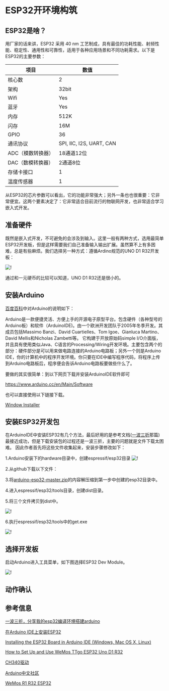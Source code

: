 # ESP32开环境构筑
## ESP32是啥？

用厂家的话来讲，ESP32 采用 40 nm 工艺制成，具有最佳的功耗性能、射频性能、稳定性、通用性和可靠性，适用于各种应用场景和不同功耗需求。以下是ESP32的主要参数：

| 项目              | 数值                     |
|-------------------|--------------------------|
| 核心数            | 2                        |
| 架构              | 32bit                    |
| Wifi              | Yes                      |
| 蓝牙              | Yes                      |
| 内存              | 512K                     |
| 闪存              | 16M                      |
| GPIO              | 36                       |
| 通讯协议          | SPI, IIC, I2S, UART, CAN |
| ADC（模数转换器） | 18通道12位               |
| DAC（数模转换器） | 2通道8位                 |
| 存储卡接口        | 1                        |
| 温度传感器        | 1                        |

从ESP32的芯片参数可以看出，它的功能非常强大；另外一条也也很重要：它非常便宜。这两个要素决定了：它非常适合目前流行的物联网开发，也非常适合学习嵌入式开发。

## 准备硬件

既然是嵌入式开发，不可避免的会涉及到输入。这里一般有两种方式，选用最简单ESP32开发板，但是这样需要我们自己准备输入输出扩展。虽然算不上有多困难，总是有些麻烦。我们选择另一种方式：遵循Ardino规范的UNO D1 R32开发板：

![!](images\ESP32-WROOM-32.jpg "Photo of UNO D1 R32")

通过和一元硬币的比较可以知道，UNO D1 R32还是很小的。

## 安装Arduino

[百度百科](https://baike.baidu.com/item/Arduino)中对Arduino的说明如下：

Arduino是一款便捷灵活、方便上手的开源电子原型平台。包含硬件（各种型号的Arduino板）和软件（ArduinoIDE)。由一个欧洲开发团队于2005年冬季开发。其成员包括Massimo Banzi、David Cuartielles、Tom Igoe、Gianluca Martino、David Mellis和Nicholas Zambetti等。
它构建于开放原始码simple I/O介面版，并且具有使用类似Java、C语言的Processing/Wiring开发环境。主要包含两个的部分：硬件部分是可以用来做电路连接的Arduino电路板；另外一个则是Arduino IDE，你的计算机中的程序开发环境。你只要在IDE中编写程序代码，将程序上传到Arduino电路板后，程序便会告诉Arduino电路板要做些什么了。

要做的其实很简单：到以下网页下载并安装ArduinoIDE软件即可

https://www.arduino.cc/en/Main/Software

也可以直接使用以下链接下载。

[Window Installer](https://www.arduino.cc/download_handler.php?f=/arduino-1.8.12-windows.exe)

## 安装ESP32开发包

在ArduinoIDE中安装ESP32有几个方法，最后好用的是参考文档([一波三折](https://www.arduino.cn/thread-91658-1-1.html)那篇)最接近成功，但是下载安装包的过程还是一波三折，主要的问题就是文件下载太困难。
因此作者首先将这些文件收集起来，安装步骤修改如下：

1.Arduino安装下的hardware目录中，创建espressif/esp32目录
![!](images\esp32folder.jpg "Create esp32 folder.")

2.从github下载以下文件：

3.将[arduino-esp32-master.zip]()的内容解压缩到第一步中创建的esp32目录中。

4.进入espressif/esp32/tools目录，创建dist目录。

5.将三个文件拷贝到dist中。

![!](images\distFiles.jpg "Files in dist folder.")

6.执行espressif/esp32/tools中的get.exe

![!](images\getExe.jpg "run get.exe")

## 选择开发板

启动Arduino进入工具菜单，如下图选择ESP32 Dev Module。

![!](images\selectBoard.jpg "Select Board.")

## 动作确认


## 参考信息

[一波三折，分享我的esp32编译环境搭建arduino](https://www.arduino.cn/thread-91658-1-1.html)

[在Arduino IDE上安装ESP32](https://www.yiboard.com/thread-1218-1-1.html)

[Installing the ESP32 Board in Arduino IDE (Windows, Mac OS X, Linux)](https://randomnerdtutorials.com/installing-the-esp32-board-in-arduino-ide-windows-instructions/)

[How to Set Up and Use WeMos TTgo ESP32 Uno D1 R32](https://www.instructables.com/id/How-to-Set-Up-WeMos-TTgo-ESP32-Uno-D1-R32/)

[CH340驱动](http://www.wch.cn/download/CH341SER_EXE.html)

[Arduino中文社区](https://www.arduino.cn/)

[WeMos R1 R32 ESP32](https://www.fambach.net/wemos-d1-r32-esp32/)